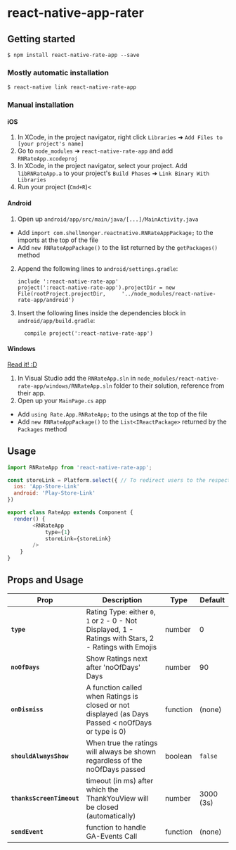 
# react-native-app-rater

## Getting started

`$ npm install react-native-rate-app --save`

### Mostly automatic installation

`$ react-native link react-native-rate-app`

### Manual installation


#### iOS

1. In XCode, in the project navigator, right click `Libraries` ➜ `Add Files to [your project's name]`
2. Go to `node_modules` ➜ `react-native-rate-app` and add `RNRateApp.xcodeproj`
3. In XCode, in the project navigator, select your project. Add `libRNRateApp.a` to your project's `Build Phases` ➜ `Link Binary With Libraries`
4. Run your project (`Cmd+R`)<

#### Android

1. Open up `android/app/src/main/java/[...]/MainActivity.java`
  - Add `import com.shellmonger.reactnative.RNRateAppPackage;` to the imports at the top of the file
  - Add `new RNRateAppPackage()` to the list returned by the `getPackages()` method
2. Append the following lines to `android/settings.gradle`:
  	```
  	include ':react-native-rate-app'
  	project(':react-native-rate-app').projectDir = new File(rootProject.projectDir, 	'../node_modules/react-native-rate-app/android')
  	```
3. Insert the following lines inside the dependencies block in `android/app/build.gradle`:
  	```
      compile project(':react-native-rate-app')
  	```

#### Windows
[Read it! :D](https://github.com/ReactWindows/react-native)

1. In Visual Studio add the `RNRateApp.sln` in `node_modules/react-native-rate-app/windows/RNRateApp.sln` folder to their solution, reference from their app.
2. Open up your `MainPage.cs` app
  - Add `using Rate.App.RNRateApp;` to the usings at the top of the file
  - Add `new RNRateAppPackage()` to the `List<IReactPackage>` returned by the `Packages` method


## Usage
```javascript
import RNRateApp from 'react-native-rate-app';

const storeLink = Platform.select({	// To redirect users to the respective app store to rate app
  ios: 'App-Store-Link'
  android: 'Play-Store-Link'
})

export class RateApp extends Component {
  render() {
		<RNRateApp
			type={1}
			storeLink={storeLink}
		/>
	}
}
```
## Props and Usage
Prop | Description | Type | Default
------ | ------ | ------ | ------
 **`type`** | Rating Type: either `0`, `1` or `2` - 0 - Not Displayed, 1 - Ratings with Stars, 2 - Ratings with Emojis | number | 0
 **`noOfDays`** | Show Ratings next after 'noOfDays' Days | number | 90
 **`onDismiss`** | A function called when Ratings is closed or not displayed (as Days Passed < noOfDays or type is 0) | function | (none)
 **`shouldAlwaysShow`** | When true the ratings will always be shown regardless of the noOfDays passed | boolean | `false`
 **`thanksScreenTimeout`** | timeout (in ms) after which the ThankYouView will be closed (automatically) | number | 3000 (3s)
 **`sendEvent`** | function to handle GA-Events Call | function | (none)
